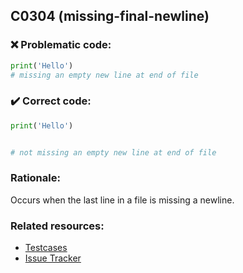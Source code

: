 ## C0304 (missing-final-newline)

### :x: Problematic code:

```python
print('Hello')
# missing an empty new line at end of file
```

### :heavy_check_mark: Correct code:

```python
print('Hello')


# not missing an empty new line at end of file
```

### Rationale:

Occurs when the last line in a file is missing a newline.

### Related resources:

- [Testcases](https://github.com/PyCQA/pylint/blob/master/tests/functional/t/trailing_newlines.py)
- [Issue Tracker](https://github.com/PyCQA/pylint/issues?q=is%3Aissue+%22missing-final-newline%22+OR+%22C0304%22)
